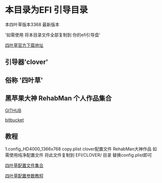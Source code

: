 # 本目录为EFI 引导目录

本四叶草版本3368 最新版本

'如需使用 将本目录文件全部复制到 你的efi引导盘'


[四叶草官方下载地址](https://sourceforge.net/projects/cloverefiboot/)


## 引导器'clover'
## 俗称 '四叶草'



## 黑苹果大神 RehabMan 个人作品集合
  
[GITHUB](https://github.com/RehabMan)


[bitbucket](https://bitbucket.org/RehabMan/)



## 教程
1.config_HD4000_1366x768 copy.plist         clover配置文件          RehabMan大神作品
如需使用纯净配置文件 将此文件复制到 EFI/CLOVER/ 目录 替换config.plist即可



[四叶草配置文件集合](https://github.com/RehabMan/OS-X-Clover-Laptop-Config)



[四叶草配置参数教程](http://www.jianshu.com/p/b156b0177a24)